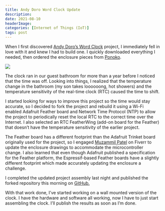 ```yaml
---
title: Andy Doro Word Clock Update
description: 
date: 2021-08-10
headerImage: 
categories: [Internet of Things (IoT)]
tags: post
---
```


When I first discovered [Andy Doro’s Word Clock](https://github.com/andydoro/WordClock-NeoMatrix8x8) project, I immediately fell in love with it and knew I had to build one. I quickly downloaded everything I needed, then ordered the enclosure pieces from [Ponoko](https://www.ponoko.com/).

![](/images/stories/2021/assembled.jpg)

The clock ran in our guest bathroom for more than a year before I noticed that the time was off. Looking into things, I realized that the temperature change in the bathroom (my son takes loooooong, hot showers) and the temperature sensitivity of the real-time clock (RTC) caused the time to shift.

I started looking for ways to improve this project so the time would stay accurate, so I decided to fork the project and rebuild it using a Wi-Fi enabled Adafruit Feather board and Network Time Protocol (NTP) to allow the project to periodically reset the local RTC to the correct time over the Internet. I also selected an RTC FeatherWing (add-on board for the Feather) that doesn’t have the temperature sensitivity of the earlier project.

The Feather board has a different footprint than the Adafruit Trinket board originally used for the project, so I engaged [Muzammil Patel](https://www.fiverr.com/muzammil_patel) on Fiverr to update the enclosure drawings to accommodate the microcontroller change. I also learned that even though Adafruit published a specification for the Feather platform, the Espressif-based Feather boards have a slightly different footprint which made accurately updating the enclosure a challenge.

I completed the updated project assembly last night and published the forked repository this morning on [GitHub](https://github.com/johnwargo/world-clock-neomatrix-wifi-desktop)[.](https://github.com/johnwargo/world-clock-neomatrix-wifi-desktop.)

With that work done, I’ve started working on a wall mounted version of the clock. I have the hardware and software all working, now I have to just start assembling the clock. I’ll publish the results as soon as I’m done.